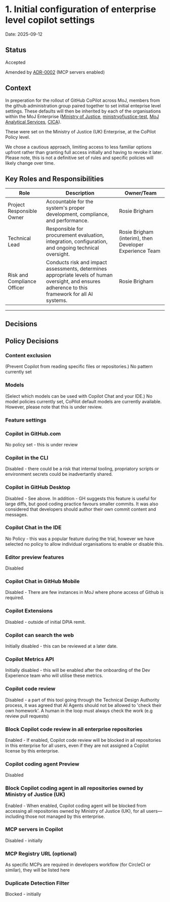 # 1. Initial configuration of enterprise level copilot settings

Date: 2025-09-12

## Status

Accepted

Amended by [ADR-0002](0002-enable-mcp-servers-in-copilot.md) (MCP servers enabled)

## Context

In preperation for the rollout of GitHub CoPilot across MoJ, members from the github administration group paired together to set initial enteprise level settings.
These defaults will then be inherited by each of the organisations within the MoJ Enterprise ([Ministry of Justice](https://github.com/ministryofjustice), [ministryofjustice-test](https://github.com/ministryofjustice-test), [MoJ Analytical Services](https://github.com/moj-analytical-services), [CICA](https://github.com/CriminalInjuriesCompensationAuthority)).

These were set on the Ministry of Justice (UK) Enterprise, at the CoPilot Policy level.

We chose a cautious approach, limiting access to less familiar options upfront rather than granting full access initially and having to revoke it later. Please note, this is not a definitive set of rules and specific policies will likely change over time.

## Key Roles and Responsibilities

| Role                        | Description                                                                                                                                         | Owner/Team                                              |
| --------------------------- | --------------------------------------------------------------------------------------------------------------------------------------------------- | ------------------------------------------------------- |
| Project Responsible Owner   | Accountable for the system's proper development, compliance, and performance.                                                                       | Rosie Brigham                                           |
| Technical Lead              | Responsible for procurement evaluation, integration, configuration, and ongoing technical oversight.                                                | Rosie Brigham (interim), then Developer Experience Team |
| Risk and Compliance Officer | Conducts risk and impact assessments, determines appropriate levels of human oversight, and ensures adherence to this framework for all AI systems. | Rosie Brigham                                           |

---

## Decisions

## Policy Decisions

### Content exclusion

(Prevent Copilot from reading specific files or repositories.)
No pattern currently set

### Models

(Select which models can be used with Copilot Chat and your IDE.)
No model policies currently set, CoPilot default models are currently available. However, please note that this is under review.

### Feature settings

### Copilot in GitHub.com

No policy set - this is under review

### Copilot in the CLI

Disabled - there could be a risk that internal tooling, propriatory scripts or environment secrets could be inadvertantly shared.

### Copilot in GitHub Desktop

Disabled - See above. In addition - GH suggests this feature is useful for large diffs, but good coding practice favours smaller commits. It was also considered that developers should author their own commit content and messages.

### Copilot Chat in the IDE

No Policy - this was a popular feature during the trial, however we have selected no policy to allow individual organisations to enable or disable this.

### Editor preview features

Disabled

### Copilot Chat in GitHub Mobile

Disabled - There are few instances in MoJ where phone access of Github is required.

### Copilot Extensions

Disabled - outside of initial DPIA remit.

### Copilot can search the web

Initially disabled - this can be reviewed at a later date.

### Copilot Metrics API

Initially disabled - this will be enabled after the onboarding of the Dev Experience team who will utilise these metrics.

### Copilot code review

Disabled - a part of this tool going through the Technical Design Authority process, it was agreed that AI Agents should not be allowed to 'check their own homework'. A human in the loop must always check the work (e.g review pull requests)

### Block Copilot code review in all enterprise repositories

Enabled - If enabled, Copilot code review will be blocked in all repositories in this enterprise for all users, even if they are not assigned a Copilot license by this enterprise.

### Copilot coding agent Preview

Disabled

### Block Copilot coding agent in all repositories owned by Ministry of Justice (UK)

Enabled - When enabled, Copilot coding agent will be blocked from accessing all repositories owned by Ministry of Justice (UK), for all users—including those not managed by this enterprise.

### MCP servers in Copilot

Disabled - initially

### MCP Registry URL (optional)

As specific MCPs are required in developers workflow (for CircleCI or similar), they will be listed here

### Duplicate Detection Filter

Blocked - initially
